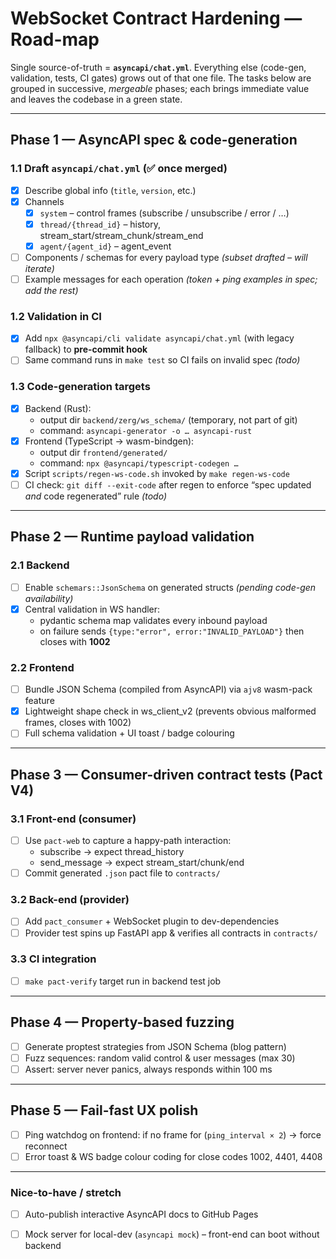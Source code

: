 # WebSocket Contract Hardening — Road-map

Single source-of-truth = **`asyncapi/chat.yml`**.
Everything else (code-gen, validation, tests, CI gates) grows out of that one
file.  The tasks below are grouped in successive, *mergeable* phases; each
brings immediate value and leaves the codebase in a green state.


----------------------------------------------------------------------
## Phase 1 — AsyncAPI spec & code-generation

### 1.1  Draft `asyncapi/chat.yml`  (✅ once merged)
* [x] Describe global info (`title`, `version`, etc.)
* [x] Channels
  * [x] `system`   – control frames (subscribe / unsubscribe / error / …)
  * [x] `thread/{thread_id}`   – history, stream_start/stream_chunk/stream_end
  * [x] `agent/{agent_id}`    – agent_event
* [ ] Components / schemas for every payload type *(subset drafted – will iterate)*
* [ ] Example messages for each operation *(token + ping examples in spec; add the rest)*

### 1.2  Validation in CI
* [x] Add `npx @asyncapi/cli validate asyncapi/chat.yml` (with legacy fallback) to **pre-commit hook**
* [ ] Same command runs in `make test` so CI fails on invalid spec *(todo)*

### 1.3  Code-generation targets
* [x] Backend (Rust):
  * output dir `backend/zerg/ws_schema/` (temporary, not part of git)
  * command: `asyncapi-generator -o … asyncapi-rust`
* [x] Frontend (TypeScript → wasm-bindgen):
  * output dir `frontend/generated/`
  * command: `npx @asyncapi/typescript-codegen …`
* [x] Script `scripts/regen-ws-code.sh` invoked by `make regen-ws-code`
* [ ] CI check: `git diff --exit-code` after regen to enforce “spec updated _and_ code regenerated” rule *(todo)*

----------------------------------------------------------------------
## Phase 2 — Runtime payload validation

### 2.1  Backend
* [ ] Enable `schemars::JsonSchema` on generated structs *(pending code-gen availability)*
* [x] Central validation in WS handler:
  * pydantic schema map validates every inbound payload
  * on failure sends `{type:"error", error:"INVALID_PAYLOAD"}` then closes with **1002**

### 2.2  Frontend
* [ ] Bundle JSON Schema (compiled from AsyncAPI) via `ajv8` wasm-pack feature
* [x] Lightweight shape check in ws_client_v2 (prevents obvious malformed frames, closes with 1002)
* [ ] Full schema validation + UI toast / badge colouring

----------------------------------------------------------------------
## Phase 3 — Consumer-driven contract tests (Pact V4)

### 3.1  Front-end (consumer)
* [ ] Use `pact-web` to capture a happy-path interaction:
  * subscribe → expect thread_history
  * send_message → expect stream_start/chunk/end
* [ ] Commit generated `.json` pact file to `contracts/`

### 3.2  Back-end (provider)
* [ ] Add `pact_consumer` + WebSocket plugin to dev-dependencies
* [ ] Provider test spins up FastAPI app & verifies all contracts in `contracts/`

### 3.3  CI integration
* [ ] `make pact-verify` target run in backend test job

----------------------------------------------------------------------
## Phase 4 — Property-based fuzzing

* [ ] Generate proptest strategies from JSON Schema (blog pattern)
* [ ] Fuzz sequences: random valid control & user messages (max 30)
* [ ] Assert: server never panics, always responds within 100 ms

----------------------------------------------------------------------
## Phase 5 — Fail-fast UX polish

* [ ] Ping watchdog on frontend: if no frame for (`ping_interval × 2`) → force reconnect
* [ ] Error toast & WS badge colour coding for close codes 1002, 4401, 4408

----------------------------------------------------------------------
### Nice-to-have / stretch

* [ ] Auto-publish interactive AsyncAPI docs to GitHub Pages
* [ ] Mock server for local-dev (`asyncapi mock`) – front-end can boot without backend

